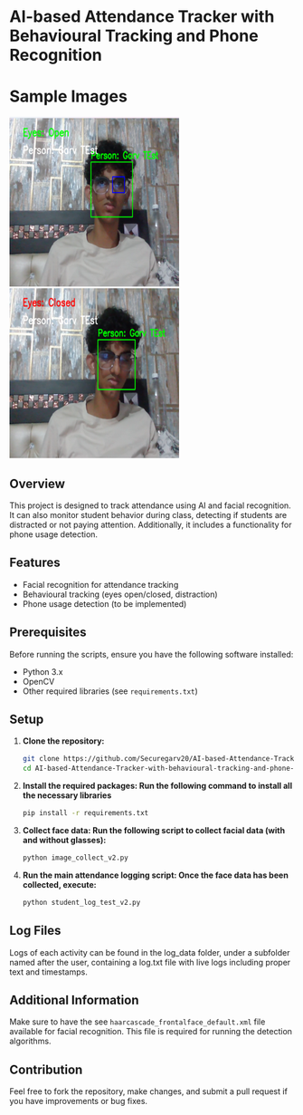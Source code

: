 ﻿# AI-based Attendance Tracker with Behavioural Tracking and Phone Recognition

# Sample Images

<img src="test1.png" alt="Face Rec Eye Open Photo" width="300" height="300"> <img src="test2.png" alt="Face Rec Eye Close Photo" width="300" height="300">


## Overview
This project is designed to track attendance using AI and facial recognition. It can also monitor student behavior during class, detecting if students are distracted or not paying attention. Additionally, it includes a functionality for phone usage detection.

## Features
- Facial recognition for attendance tracking
- Behavioural tracking (eyes open/closed, distraction)
- Phone usage detection (to be implemented)

## Prerequisites
Before running the scripts, ensure you have the following software installed:
- Python 3.x
- OpenCV
- Other required libraries (see `requirements.txt`)

## Setup
1. **Clone the repository:**
   ```bash
   git clone https://github.com/Securegarv20/AI-based-Attendance-Tracker-with-behavioural-tracking-and-phone-recognition.git
   cd AI-based-Attendance-Tracker-with-behavioural-tracking-and-phone-recognition
2. **Install the required packages: Run the following command to install all the necessary libraries**
   ```bash
   pip install -r requirements.txt

3. **Collect face data: Run the following script to collect facial data (with and without glasses):**
   ```bash
   python image_collect_v2.py

4. **Run the main attendance logging script: Once the face data has been collected, execute:**
   ```bash
   python student_log_test_v2.py

## Log Files
Logs of each activity can be found in the log_data folder, under a subfolder named after the user, containing a log.txt file with live logs including proper text and timestamps.

## Additional Information
Make sure to have the see `haarcascade_frontalface_default.xml` file available for facial recognition. This file is required for running the detection algorithms.

## Contribution
Feel free to fork the repository, make changes, and submit a pull request if you have improvements or bug fixes.

